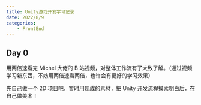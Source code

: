 ```yaml
---
title: Unity游戏开发学习记录
date: 2022/8/9
categories:
    - FrontEnd
---
```


## Day 0

用两倍速看完 Michel 大佬的 B 站视频，对整体工作流有了大致了解。（通过视频学习新东西，不妨用两倍速看两倍，也许会有更好的学习效果）

先自己做一个 2D 项目吧，暂时用现成的素材，把 Unity 开发流程摸索明白后，在自己做美术！
